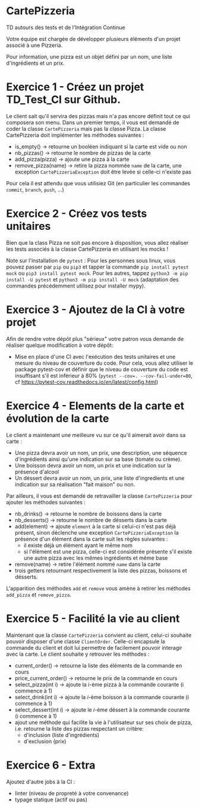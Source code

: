 # CartePizzeria
TD autours des tests et de l'Intégration Continue

Votre équipe est chargée de développer plusieurs éléments d'un projet associé à une Pizzeria.

Pour information, une pizza est un objet défini par un nom, une liste d'ingrédients et un prix.

# Exercice 1 - Créez un projet TD_Test_CI sur Github.

Le client sait qu'il servira des pizzas mais n'a pas encore définit tout ce qui composera son menu.
Dans un premier temps, il vous est demandé de coder la classe `CartePizzeria` mais pas la classe Pizza.
La classe CartePizzeria doit implémenter les méthodes suivantes :

- is_empty() -> retourne un booléen indiquant si la carte est vide ou non
- nb_pizzas() -> retourne le nombre de pizzas de la carte
- add_pizza(pizza) -> ajoute une pizza à la carte
- remove_pizza(name) -> retire la pizza nommée `name` de la carte, une exception `CartePizzeriaException` doit être levée si celle-ci n'existe pas

Pour cela il est attendu que vous utilisiez Git (en particulier les commandes `commit`, `branch`, `push`, ...)

# Exercice 2 - Créez vos tests unitaires

Bien que la class Pizza ne soit pas encore à disposition, vous allez réaliser les tests associés à la classe CartePizzeria en utilisant les mocks !

Note sur l'installation de `pytest` :
Pour les personnes sous linux, vous pouvez passer par `pip` ou `pip3` et tapper la commande `pip install pytest mock` ou `pip3 install pytest mock`.
Pour les autres, tappez `python3 -m pip install -U pytest` et `python3 -m pip install -U mock` (adaptation des commandes précédemment utilisez pour installer mypy).  

# Exercice 3 - Ajoutez de la CI à votre projet

Afin de rendre votre dépôt plus "sérieux" votre patron vous demande de réaliser quelque modification à votre dépôt:

- Mise en place d'une CI avec l'exécution des tests unitaires et une mesure du niveau de couverture du code. Pour cela, vous allez utiliser le package pytest-cov et définir que le niveau de couverture du code est insuffisant s'il est inférieur à 80% (`pytest --cov=. --cov-fail-under=80`, cf https://pytest-cov.readthedocs.io/en/latest/config.html)

# Exercice 4 - Elements de la carte et évolution de la carte

Le client a maintenant une meilleure vu sur ce qu'il aimerait avoir dans sa carte :
- Une pizza devra avoir un nom, un prix, une description, une séquence d'ingrédients ainsi qu'une indication sur sa base (tomate ou crème).
- Une boisson devra avoir un nom, un prix et une indication sur la présence d'alcool
- Un déssert devra avoir un nom, un prix, une liste d'ingredients et une indication sur sa réalisation "fait maison" ou non.

Par ailleurs, il vous est demandé de retravailler la classe `CartePizzeria` pour ajouter les méthodes suivantes :
- nb_drinks() -> retourne le nombre de boissons dans la carte
- nb_desserts() -> retourne le nombre de désserts dans la carte
- add(element) -> ajoute `element` à la carte si celui-ci n'est pas déjà présent, sinon déclenche une exception `CartePizzeriaException`
  la présence d'un élément dans la carte suit les règles suivantes :
	- il existe déjà un élément ayant le même nom
	- si l'élément est une pizza, celle-ci est considérée présente s'il existe une autre pizza avec les mêmes ingrédients et même base
- remove(name) -> retire l'élément nommé `name` dans la carte
- trois getters retournant respectivement la liste des pizzas, boissons et désserts.

L'apparition des méthodes `add` et `remove` vous amène à retirer les méthodes `add_pizza` et `remove_pizza`.

# Exercice 5 - Facilité la vie au client

Maintenant que la classe `CartePizzeria` convient au client, celui-ci souhaite pouvoir disposer d'une classe `ClientOrder`.
Celle-ci encapsule la commande du client et doit lui permettre de facilement pouvoir interagir avec la carte.
Le client souhaite y retrouver les méthodes :
- current_order() -> retourne la liste des éléments de la commande en cours 
- price_current_order() -> retourne le prix de la commande en cours
- select_pizza(int i) -> ajoute la $i$-ème pizza à la commande courante (i commence à 1)
- select_drink(int i) -> ajoute la $i$-ème boisson à la commande courante (i commence à 1)
- select_dessert(int i) -> ajoute le $i$-ème déssert à la commande courante (i commence à 1)
- ajout une méthode qui facilite la vie à l'utilisateur sur ses choix de pizza, i.e. retourne la liste des pizzas respectant un critère:
	- d'inclusion (liste d'ingrédients)
	- d'exclusion (prix)

# Exercice 6 -  Extra

Ajoutez d'autre jobs à la CI :
- linter (niveau de propreté à votre convenance)
- typage statique (actif ou pas)
